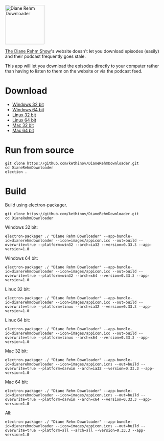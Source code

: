 <img src='https://raw.githubusercontent.com/kethinov/DianeRehmDownloader/master/images/dianerehmdownloaderlogo.png' alt='Diane Rehm Downloader' width='128' height='128'>

[The Diane Rehm Show](http://thedianerehmshow.org/)'s website doesn't let you download episodes (easily) and their podcast frequently goes stale.

This app will let you download the episodes directly to your computer rather than having to listen to them on the website or via the podcast feed.

Download
===

- [Windows 32 bit]()
- [Windows 64 bit]()
- [Linux 32 bit]()
- [Linux 64 bit]()
- [Mac 32 bit]()
- [Mac 64 bit]()

Run from source
===

```
git clone https://github.com/kethinov/DianeRehmDownloader.git
cd DianeRehmDownloader
election .
```

Build
===

Build using [electron-packager](https://github.com/maxogden/electron-packager).

```
git clone https://github.com/kethinov/DianeRehmDownloader.git
cd DianeRehmDownloader
```

Windows 32 bit:

```
electron-packager ./ "Diane Rehm Downloader" --app-bundle-id=dianerehmdownloader --icon=images/appicon.ico --out=build --overwrite=true --platform=win32 --arch=ia32 --version=0.33.3 --app-version=1.0
```

Windows 64 bit:

```
electron-packager ./ "Diane Rehm Downloader" --app-bundle-id=dianerehmdownloader --icon=images/appicon.ico --out=build --overwrite=true --platform=win32 --arch=x64 --version=0.33.3 --app-version=1.0
```

Linux 32 bit:

```
electron-packager ./ "Diane Rehm Downloader" --app-bundle-id=dianerehmdownloader --icon=images/appicon.ico --out=build --overwrite=true --platform=linux --arch=ia32 --version=0.33.3 --app-version=1.0
```

Linux 64 bit:

```
electron-packager ./ "Diane Rehm Downloader" --app-bundle-id=dianerehmdownloader --icon=images/appicon.ico --out=build --overwrite=true --platform=linux --arch=x64 --version=0.33.3 --app-version=1.0
```

Mac 32 bit:

```
electron-packager ./ "Diane Rehm Downloader" --app-bundle-id=dianerehmdownloader --icon=images/appicon.icns --out=build --overwrite=true --platform=darwin --arch=ia32 --version=0.33.3 --app-version=1.0
```

Mac 64 bit:

```
electron-packager ./ "Diane Rehm Downloader" --app-bundle-id=dianerehmdownloader --icon=images/appicon.icns --out=build --overwrite=true --platform=darwin --arch=x64 --version=0.33.3 --app-version=1.0
```

All:

```
electron-packager ./ "Diane Rehm Downloader" --app-bundle-id=dianerehmdownloader --icon=images/appicon.icns --out=build --overwrite=true --platform=all --arch=all --version=0.33.3 --app-version=1.0
```